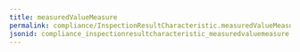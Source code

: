 ```yaml
---
title: measuredValueMeasure
permalink: compliance/InspectionResultCharacteristic.measuredValueMeasure.html
jsonid: compliance_inspectionresultcharacteristic_measuredvaluemeasure
---
```


